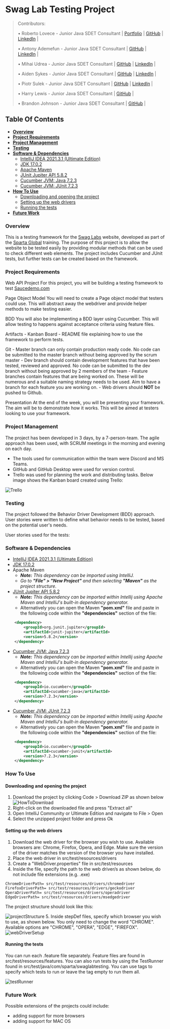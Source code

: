 # Swag Lab Testing Project

> Contributors:
>
> • Roberto Lovece - Junior Java SDET Consultant | [Portfolio](https://robertolovece.github.io/Portfolio-Website/) | [GitHub](https://github.com/RobertoLovece) | [LinkedIn](https://www.linkedin.com/in/roberto-lovece-20abb121a/) |
>
> • Antony Ademefun - Junior Java SDET Consultant | [GitHub](https://github.com/antonya3) | [LinkedIn](https://www.linkedin.com/in/antony-ademefun/) |
>
> • Mihai Udrea - Junior Java SDET Consultant | [GitHub](https://github.com/udreamihai) | [LinkedIn](https://www.linkedin.com/in/mihai-udrea-307885b7/) |
>
> • Aiden Sykes - Junior Java SDET Consultant | [GitHub](https://github.com/AidenSykes1999) | [LinkedIn](https://www.linkedin.com/in/aiden-sykes/) |
>
> • Piotr Sulek - Junior Java SDET Consultant | [GitHub](https://github.com/piotr02) | [LinkedIn](https://www.linkedin.com/in/piotr-sulek/) |
>
> • Harry Lewis - Junior Java SDET Consultant | [GitHub](https://github.com/harrylewis955) |
> 
> • Brandon Johnson - Junior Java SDET Consultant | [GitHub](https://github.com/brandonj987) |
>
>

## **Table Of Contents**
* [**Overview**](#overview)
* [**Project Requirements**](#project-requirements)
* [**Project Management**](#project-management)
* [**Testing**](#testing)
* [**Software & Dependencies**](#software-&-dependencies)
  - [IntelliJ IDEA 2021.3.1 (Ultimate Edition)](#intellij-idea-2021.3.1-(ultimate-edition))
  - [JDK 17.0.2](#jdk-17.0.2)
  - [Apache Maven](#apache-maven)
  - [JUnit Jupiter API 5.8.2](#junit-jupiter-api)
  - [Cucumber JVM: Java 7.2.3](#cucumber-jvm:-java-7.2.3)
  - [Cucumber JVM: JUnit 7.2.3](#cucumber-jvm:-junit-7.2.3)
* [**How To Use**](#how-to-use)
  - [Downloading and opening the project](#downloading-and-opening-the-project)
  - [Setting up the web drivers](#setting-up-the-web-drivers)
  - [Running the tests](#running-the-tests)
* [**Future Work**](#future-work)

### Overview
This is a testing framework for the [Swag Labs](https://www.saucedemo.com/)
website, developed as part of the [Sparta Global](https://www.spartaglobal.com/) 
training. The purpose of this project is to allow the website to be
tested easily by providing modular methods that can be used to check
different web elements. The project includes Cucumber and JUnit tests,
but further tests can be created based on the framework.

### Project Requirements
Web API Project For this project, you will be building a testing framework to test [Saucedemo.com](https://www.saucedemo.com/)

Page Object Model You will need to create a Page object model that testers could use. This will abstract away the webdriver and provide helper methods to make testing easier.

BDD You will also be implementing a BDD layer using Cucumber. This will allow testing to happens against acceptance criteria using feature files.

Artifacts  - Kanban Board - README file explaining how to use the framework to perform tests.

Git - Master branch can only contain production ready code. No code can be submitted to the master branch without being approved by the scrum master - Dev branch should contain development features that have been tested, reviewed and approved. No code can be submitted to the dev branch without being approved by 2 members of the team - Feature branches contain features that are being worked on. These will be numerous and a suitable naming strategy needs to be used. Aim to have a branch for each feature you are working on. - Web drivers should **NOT** be pushed to Github.

Presentation At the end of the week, you will be presenting your framework. The aim will be to demonstrate how it works. This will be aimed at testers looking to use your framework.

### Project Management
The project has been developed in 3 days, by a 7-person-team. The agile approach
has been used, with SCRUM meetings in the morning and evening on each day.

* The tools used for communication within the team were Discord and MS Teams.
* GitHub and GitHub Desktop were used for version control.
* Trello was used for planning the work and distributing tasks.
Below image shows the Kanban board created using Trello:

![Trello](images/trello.png)

### Testing
The project followed the Behavior Driver Development (BDD) approach.
User stories were written to define what behavior needs to be tested, based
on the potential user's needs.

User stories used for the tests:


### Software & Dependencies
* [IntelliJ IDEA 2021.3.1 (Ultimate Edition)](https://www.jetbrains.com/idea/download/#section=windows)
* [JDK 17.0.2](https://jdk.java.net/17/)
* Apache Maven
    * _**Note:** This dependency can be imported using IntelliJ._
    * _Go to **"File" > "New Project"** and then selecting **"Maven"** as the project structure._
* [JUnit Jupiter API 5.8.2](https://mvnrepository.com/artifact/org.junit.jupiter/junit-jupiter-api/5.8.2)
  * _**Note:** This dependency can be imported within Intellij using Apache Maven and IntelliJ's built-in dependency generator._
  * Alternatively you can open the Maven **"pom.xml"** file and paste in the following code within the **"dependencies"** section of the file:
```xml
    <dependency>
        <groupId>org.junit.jupiter</groupId>
        <artifactId>junit-jupiter</artifactId>
        <version>5.8.2</version>
    </dependency>
```
* [Cucumber JVM: Java 7.2.3](https://mvnrepository.com/artifact/io.cucumber/cucumber-java/7.2.3)
  * _**Note:** This dependency can be imported within Intellij using Apache Maven and IntelliJ's built-in dependency generator._
  * Alternatively you can open the Maven **"pom.xml"** file and paste in the following code within the **"dependencies"** section of the file:
```xml
    <dependency>
        <groupId>io.cucumber</groupId>
        <artifactId>cucumber-java</artifactId>
        <version>7.2.3</version>
    </dependency> 
```
* [Cucumber JVM: JUnit 7.2.3](https://mvnrepository.com/artifact/io.cucumber/cucumber-java/7.2.3)
  * _**Note:** This dependency can be imported within Intellij using Apache Maven and IntelliJ's built-in dependency generator._
  * Alternatively you can open the Maven **"pom.xml"** file and paste in the following code within the **"dependencies"** section of the file:
```xml
    <dependency>
        <groupId>io.cucumber</groupId>
        <artifactId>cucumber-junit</artifactId>
        <version>7.2.3</version>
    </dependency>
```

### How To Use

#### Downloading and opening the project
1. Download the project by clicking Code > Download ZIP as shown below
![HowToDownload](images/howToDownload.png)
2. Right-click on the downloaded file and press "Extract all"
3. Open IntelliJ Community or Ultimate Edition and navigate to File > Open
4. Select the unzipped project folder and press Ok

#### Setting up the web drivers
1. Download the web driver for the browser you wish to use.
Available browsers are: Chrome, Firefox, Opera, and Edge.
Make sure the version of the driver matches the version
of the browser you have installed.
2. Place the web driver in src/test/resources/drivers
3. Create a "WebDriver.properties" file in src/test/resources
4. Inside the file, specify the path to the web driver/s as shown below, do not include file extensions (e.g. .exe)
```properties
ChromeDriverPath= src/test/resources/drivers/chromedriver
FirefoxDriverPath= src/test/resources/drivers/geckodriver
OperaDriverPath= src/test/resources/drivers/operadriver
EdgeDriverPath= src/test/resources/drivers/msedgedriver
```
The project structure should look like this:

![projectStructure](images/projectStructure.png)
5. Inside stepDef files, specify which browser you wish to use, as shown below.
You only need to change the word "CHROME". Available options are
"CHROME", "OPERA", "EDGE", "FIREFOX".
![webDriverSetup](images/webDriverSetup.png)

#### Running the tests
You can run each .feature file separately. Feature files
are found in src/test/resources/features.
You can also run tests by using the TestRunner found in
src/test/java/com/sparta/swaglabtesting.
You can use tags to specify which tests to run or leave the tag
empty to run them all.

![testRunner](images/testRunner.png)

### Future Work
Possible extensions of the projects could include:
- adding support for more browsers
- adding support for MAC OS

